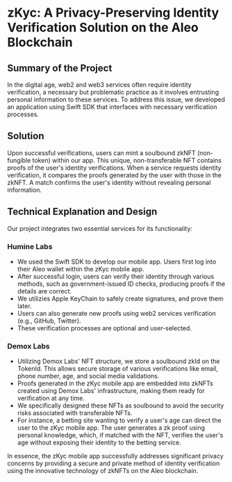# zKyc: A Privacy-Preserving Identity Verification Solution on the Aleo Blockchain

## Summary of the Project

In the digital age, web2 and web3 services often require identity verification, a necessary but problematic practice as it involves entrusting personal information to these services. To address this issue, we developed an application using Swift SDK that interfaces with necessary verification processes.

## Solution

Upon successful verifications, users can mint a soulbound zkNFT (non-fungible token) within our app. This unique, non-transferable NFT contains proofs of the user's identity verifications. When a service requests identity verification, it compares the proofs generated by the user with those in the zkNFT. A match confirms the user's identity without revealing personal information.

## Technical Explanation and Design

Our project integrates two essential services for its functionality:

### Humine Labs

- We used the Swift SDK to develop our mobile app. Users first log into their Aleo wallet within the zKyc mobile app.
- After successful login, users can verify their identity through various methods, such as government-issued ID checks, producing proofs if the details are correct.
- We utilizies Apple KeyChain to safely create signatures, and prove them later.
- Users can also generate new proofs using web2 services verification (e.g., GitHub, Twitter).
- These verification processes are optional and user-selected.

### Demox Labs

- Utilizing Demox Labs' NFT structure, we store a soulbound zkId on the TokenId. This allows secure storage of various verifications like email, phone number, age, and social media validations.
- Proofs generated in the zKyc mobile app are embedded into zkNFTs created using Demox Labs' infrastructure, making them ready for verification at any time.
- We specifically designed these NFTs as soulbound to avoid the security risks associated with transferable NFTs.
- For instance, a betting site wanting to verify a user's age can direct the user to the zKyc mobile app. The user generates a zk proof using personal knowledge, which, if matched with the NFT, verifies the user's age without exposing their identity to the betting service.

In essence, the zKyc mobile app successfully addresses significant privacy concerns by providing a secure and private method of identity verification using the innovative technology of zkNFTs on the Aleo blockchain.
